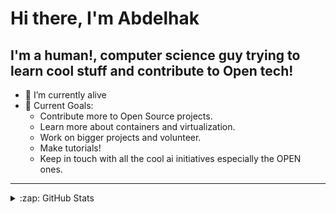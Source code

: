 # Hi there, I'm Abdelhak

## I'm a human!, computer science guy trying to learn cool stuff and contribute to Open tech!

- 🌱 I’m currently alive
- 🥅 Current Goals: 
  - Contribute more to Open Source projects.
  - Learn more about containers and virtualization.
  - Work on bigger projects and volunteer.
  - Make tutorials!
  - Keep in touch with all the cool ai initiatives especially the OPEN ones.
---


<details>
  <summary>:zap: GitHub Stats</summary>

  <img align="left" alt="Abdelhak's GitHub Stats" src="https://github-readme-stats.vercel.app/api?username=abdelhak2406&show_icons=true&hide_border=true" />

</details>

[twitter]: https://twitter.com/abdelhak2406

